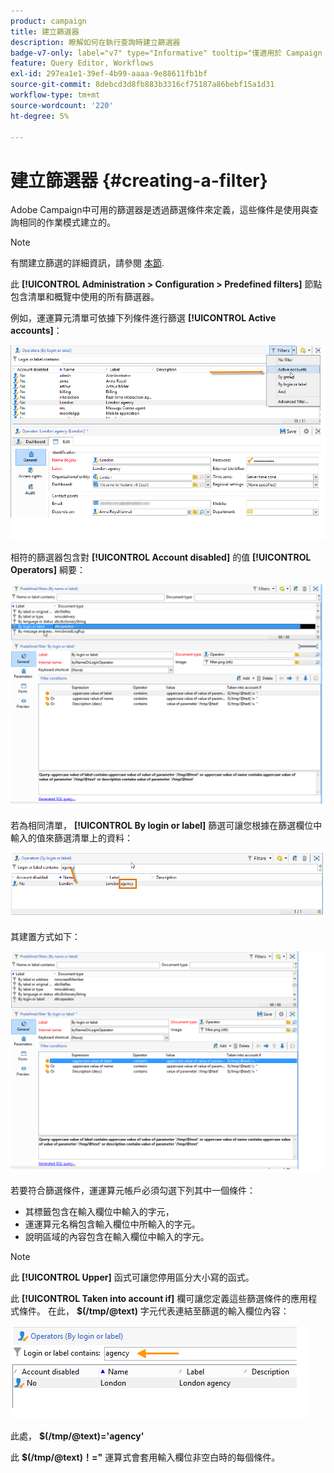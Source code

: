 ```yaml
---
product: campaign
title: 建立篩選器
description: 瞭解如何在執行查詢時建立篩選器
badge-v7-only: label="v7" type="Informative" tooltip="僅適用於 Campaign Classic v7"
feature: Query Editor, Workflows
exl-id: 297ea1e1-39ef-4b99-aaaa-9e88611fb1bf
source-git-commit: 8debcd3d8fb883b3316cf75187a86bebf15a1d31
workflow-type: tm+mt
source-wordcount: '220'
ht-degree: 5%

---
```


# 建立篩選器 {#creating-a-filter}



Adobe Campaign中可用的篩選器是透過篩選條件來定義，這些條件是使用與查詢相同的作業模式建立的。

>[!NOTE]
>
>有關建立篩選的詳細資訊，請參閱 [本節](../../platform/using/filtering-options.md).

此 **[!UICONTROL Administration > Configuration > Predefined filters]** 節點包含清單和概覽中使用的所有篩選器。

例如，運運算元清單可依據下列條件進行篩選 **[!UICONTROL Active accounts]**：

![](assets/query_editor_filter_sample_1.png)

相符的篩選器包含對 **[!UICONTROL Account disabled]** 的值 **[!UICONTROL Operators]** 綱要：

![](assets/query_editor_filter_sample_2.png)

若為相同清單， **[!UICONTROL By login or label]** 篩選可讓您根據在篩選欄位中輸入的值來篩選清單上的資料：

![](assets/query_editor_filter_sample_3.png)

其建置方式如下：

![](assets/query_editor_filter_sample_4.png)

若要符合篩選條件，運運算元帳戶必須勾選下列其中一個條件：

* 其標籤包含在輸入欄位中輸入的字元，
* 運運算元名稱包含輸入欄位中所輸入的字元。
* 說明區域的內容包含在輸入欄位中輸入的字元。

>[!NOTE]
>
>此 **[!UICONTROL Upper]** 函式可讓您停用區分大小寫的函式。

此 **[!UICONTROL Taken into account if]** 欄可讓您定義這些篩選條件的應用程式條件。 在此， **$(/tmp/@text)** 字元代表連結至篩選的輸入欄位內容：

![](assets/query_editor_filter_sample_5.png)

此處， **$(/tmp/@text)=&#39;agency&#39;**

此 **$(/tmp/@text)！=&quot;** 運算式會套用輸入欄位非空白時的每個條件。
